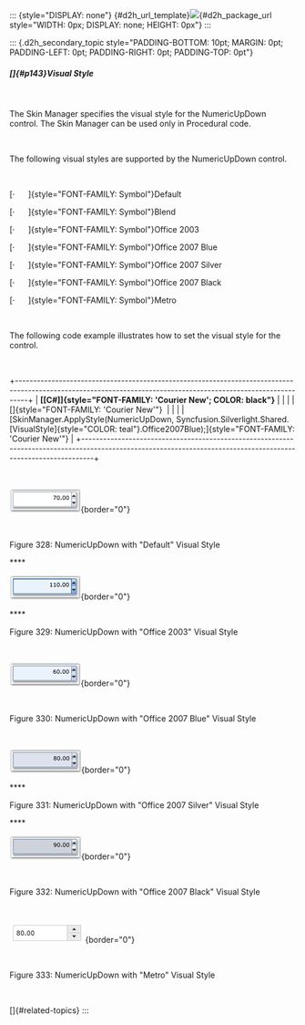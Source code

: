 ::: {style="DISPLAY: none"}
[](ms-xhelp:///?Id=d2h_url_template){#d2h_url_template}![](!package_url!){#d2h_package_url style="WIDTH: 0px; DISPLAY: none; HEIGHT: 0px"}
:::

::: {.d2h_secondary_topic style="PADDING-BOTTOM: 10pt; MARGIN: 0pt; PADDING-LEFT: 0pt; PADDING-RIGHT: 0pt; PADDING-TOP: 0pt"}
##### []{#p143}Visual Style

 

The Skin Manager specifies the visual style for the NumericUpDown control. The Skin Manager can be used only in Procedural code.

 

The following visual styles are supported by the NumericUpDown control.

 

[·      ]{style="FONT-FAMILY: Symbol"}Default

[·      ]{style="FONT-FAMILY: Symbol"}Blend

[·      ]{style="FONT-FAMILY: Symbol"}Office 2003

[·      ]{style="FONT-FAMILY: Symbol"}Office 2007 Blue

[·      ]{style="FONT-FAMILY: Symbol"}Office 2007 Silver

[·      ]{style="FONT-FAMILY: Symbol"}Office 2007 Black

[·      ]{style="FONT-FAMILY: Symbol"}Metro

 

The following code example illustrates how to set the visual style for the control.

 

+---------------------------------------------------------------------------------------------------------------------------------------------------------------+
| **[\[C#\]]{style="FONT-FAMILY: 'Courier New'; COLOR: black"}**                                                                                                |
|                                                                                                                                                               |
| []{style="FONT-FAMILY: 'Courier New'"}                                                                                                                        |
|                                                                                                                                                               |
| [SkinManager.ApplyStyle(NumericUpDown, Syncfusion.Silverlight.Shared.[VisualStyle]{style="COLOR: teal"}.Office2007Blue);]{style="FONT-FAMILY: 'Courier New'"} |
+---------------------------------------------------------------------------------------------------------------------------------------------------------------+

 

![](../ImagesExt/image261_258.jpg){border="0"}

 

Figure 328: NumericUpDown with \"Default\" Visual Style

**** 

![](../ImagesExt/image261_259.jpg){border="0"}

**** 

Figure 329: NumericUpDown with \"Office 2003\" Visual Style

 

![](../ImagesExt/image261_260.jpg){border="0"}

 

Figure 330: NumericUpDown with \"Office 2007 Blue\" Visual Style

 

![](../ImagesExt/image261_261.jpg){border="0"}

**** 

Figure 331: NumericUpDown with \"Office 2007 Silver\" Visual Style

**** 

![](../ImagesExt/image261_262.jpg){border="0"}

 

Figure 332: NumericUpDown with \"Office 2007 Black\" Visual Style

 

![](../ImagesExt/image261_263.png){border="0"}

 

Figure 333: NumericUpDown with \"Metro\" Visual Style

 

[]{#related-topics}
:::
